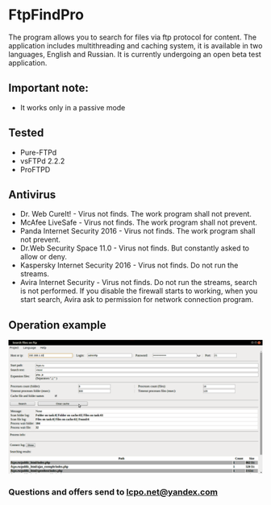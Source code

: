 # FtpFindPro
The program allows you to search for files via ftp protocol for content.
The application includes multithreading and caching system, it is available in two languages, English and Russian.
It is currently undergoing an open beta test application.

## Important note:
- It works only in a passive mode

## Tested

- Pure-FTPd
- vsFTPd 2.2.2
- ProFTPD 

## Antivirus

- Dr. Web CureIt! - Virus not finds. The work program shall not prevent.
- McAfee LiveSafe - Virus not finds. The work program shall not prevent.
- Panda Internet Security 2016 - Virus not finds. The work program shall not prevent.
- Dr.Web Security Space 11.0 - Virus not finds. But constantly asked to allow or deny.
- Kaspersky Internet Security 2016 - Virus not finds. Do not run the streams.
- Avira Internet Security - Virus not finds. Do not run the streams, search is not performed. If you disable the firewall starts to working, when you start search, Avira ask to permission for network connection program.

## Оperation example

![alt tag](https://github.com/lcpo/find/blob/master/print_en.png?raw=true)

### Questions and offers send to lcpo.net@yandex.com
